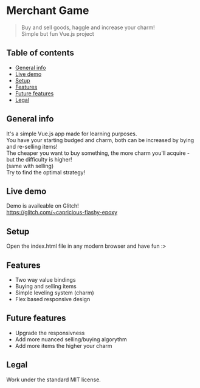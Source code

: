 # Merchant Game
> Buy and sell goods, haggle and increase your charm!\
> Simple but fun Vue.js project

## Table of contents
* [General info](#general-info)
* [Live demo](#live-demo)
* [Setup](#setup)
* [Features](#features)
* [Future features](#future-features)
* [Legal](#legal)


## General info
It's a simple Vue.js app made for learning purposes.\
You have your starting budged and charm, both can be increased by bying and re-selling items!\
The cheaper you want to buy something, the more charm you'll acquire - but the difficulty is higher!\
(same with selling)\
Try to find the optimal strategy!


## Live demo
Demo is availeable on Glitch! \
https://glitch.com/~capricious-flashy-epoxy


## Setup
Open the index.html file in any modern browser and have fun :>


## Features
* Two way value bindings
* Buying and selling items
* Simple leveling system (charm)
* Flex based responsive design

## Future features
* Upgrade the responsivness
* Add more nuanced selling/buying algorythm
* Add more items the higher your charm


## Legal
Work under the standard MIT license.
